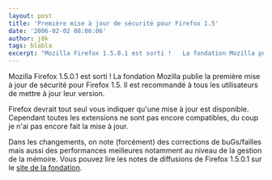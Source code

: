 ```yaml
---
layout: post
title: 'Première mise à jour de sécurité pour Firefox 1.5'
date: '2006-02-02 08:06:06'
author: j0k
tags: blabla
excerpt: "Mozilla Firefox 1.5.0.1 est sorti !   La fondation Mozilla publie la première mise à jour de sécurité pour Firefox 1.5. Il est recommandé à tous les utilisateurs de mettre à jour leur version.  \n  \nFirefox devrait tout seul vous indiquer qu'une mise à jour est disponible. Cependant toutes les extensions ne sont pas encore compatibles, du coup je n'ai pas      …"
---
```


Mozilla Firefox 1.5.0.1 est sorti !   La fondation Mozilla publie la première mise à jour de sécurité pour Firefox 1.5. Il est recommandé à tous les utilisateurs de mettre à jour leur version.

Firefox devrait tout seul vous indiquer qu'une mise à jour est disponible. Cependant toutes les extensions ne sont pas encore compatibles, du coup je n'ai pas encore fait la mise à jour.

Dans les changements, on note (forcément) des corrections de buGs/failles mais aussi des performances meilleures notamment au niveau de la gestion de la mémoire.   Vous pouvez lire les notes de diffusions de Firefox 1.5.0.1 sur le [site de la fondation](http://www.mozilla.com/firefox/releases/1.5.0.1.html).
